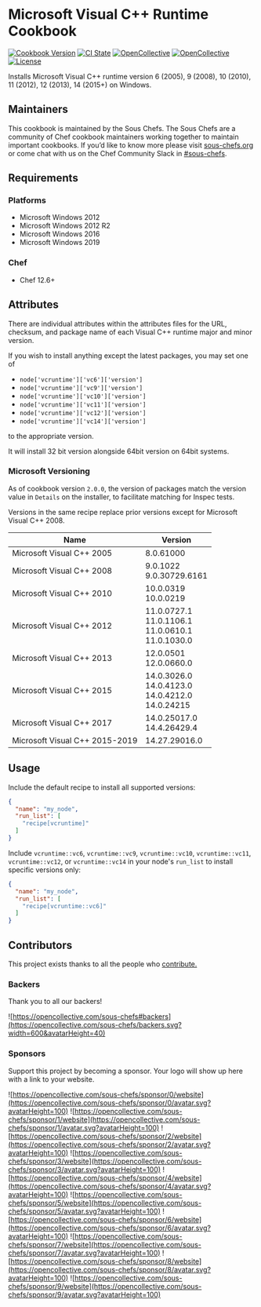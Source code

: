 # Microsoft Visual C++ Runtime Cookbook

[![Cookbook Version](https://img.shields.io/cookbook/v/vcruntime.svg)](https://supermarket.chef.io/cookbooks/vcruntime)
[![CI State](https://github.com/sous-chefs/vcruntime/workflows/ci/badge.svg)](https://github.com/sous-chefs/vcruntime/actions?query=workflow%3Aci)
[![OpenCollective](https://opencollective.com/sous-chefs/backers/badge.svg)](#backers)
[![OpenCollective](https://opencollective.com/sous-chefs/sponsors/badge.svg)](#sponsors)
[![License](https://img.shields.io/badge/License-Apache%202.0-green.svg)](https://opensource.org/licenses/Apache-2.0)

Installs Microsoft Visual C++ runtime version 6 (2005), 9 (2008), 10 (2010), 11 (2012), 12 (2013), 14 (2015+) on Windows.

## Maintainers

This cookbook is maintained by the Sous Chefs. The Sous Chefs are a community of Chef cookbook maintainers working together to maintain important cookbooks. If you’d like to know more please visit [sous-chefs.org](https://sous-chefs.org/) or come chat with us on the Chef Community Slack in [#sous-chefs](https://chefcommunity.slack.com/messages/C2V7B88SF).

## Requirements

### Platforms

- Microsoft Windows 2012
- Microsoft Windows 2012 R2
- Microsoft Windows 2016
- Microsoft Windows 2019

### Chef

- Chef 12.6+

## Attributes

There are individual attributes within the attributes files for the URL, checksum, and package name of each Visual C++ runtime major and minor version.

If you wish to install anything except the latest packages, you may set one of

- `node['vcruntime']['vc6']['version']`
- `node['vcruntime']['vc9']['version']`
- `node['vcruntime']['vc10']['version']`
- `node['vcruntime']['vc11']['version']`
- `node['vcruntime']['vc12']['version']`
- `node['vcruntime']['vc14']['version']`

to the appropriate version.

It will install 32 bit version alongside 64bit version on 64bit systems.

### Microsoft Versioning

As of cookbook version `2.0.0`, the version of packages match the version value in `Details` on the installer, to facilitate matching for Inspec tests.

Versions in the same recipe replace prior versions except for Microsoft Visual C++ 2008.

| Name | Version |
| --- | --- |
| Microsoft Visual C++ 2005 | 8.0.61000 |
| Microsoft Visual C++ 2008 | 9.0.1022<br>9.0.30729.6161 |
| Microsoft Visual C++ 2010 | 10.0.0319<br>10.0.0219 |
| Microsoft Visual C++ 2012 | 11.0.0727.1<br>11.0.1106.1<br>11.0.0610.1<br>11.0.1030.0 |
| Microsoft Visual C++ 2013 | 12.0.0501<br>12.0.0660.0 |
| Microsoft Visual C++ 2015 | 14.0.3026.0<br>14.0.4123.0<br>14.0.4212.0<br>14.0.24215 |
| Microsoft Visual C++ 2017 | 14.0.25017.0<br>14.4.26429.4 |
| Microsoft Visual C++ 2015-2019 | 14.27.29016.0 |

## Usage

Include the default recipe to install all supported versions:

```json
{
  "name": "my_node",
  "run_list": [
    "recipe[vcruntime]"
  ]
}
```

Include `vcruntime::vc6`, `vcruntime::vc9`, `vcruntime::vc10`, `vcruntime::vc11`, `vcruntime::vc12`, or `vcruntime::vc14` in your node's `run_list` to install specific versions only:

```json
{
  "name": "my_node",
  "run_list": [
    "recipe[vcruntime::vc6]"
  ]
}
```

## Contributors

This project exists thanks to all the people who [contribute.](https://opencollective.com/sous-chefs/contributors.svg?width=890&button=false)

### Backers

Thank you to all our backers!

![https://opencollective.com/sous-chefs#backers](https://opencollective.com/sous-chefs/backers.svg?width=600&avatarHeight=40)

### Sponsors

Support this project by becoming a sponsor. Your logo will show up here with a link to your website.

![https://opencollective.com/sous-chefs/sponsor/0/website](https://opencollective.com/sous-chefs/sponsor/0/avatar.svg?avatarHeight=100)
![https://opencollective.com/sous-chefs/sponsor/1/website](https://opencollective.com/sous-chefs/sponsor/1/avatar.svg?avatarHeight=100)
![https://opencollective.com/sous-chefs/sponsor/2/website](https://opencollective.com/sous-chefs/sponsor/2/avatar.svg?avatarHeight=100)
![https://opencollective.com/sous-chefs/sponsor/3/website](https://opencollective.com/sous-chefs/sponsor/3/avatar.svg?avatarHeight=100)
![https://opencollective.com/sous-chefs/sponsor/4/website](https://opencollective.com/sous-chefs/sponsor/4/avatar.svg?avatarHeight=100)
![https://opencollective.com/sous-chefs/sponsor/5/website](https://opencollective.com/sous-chefs/sponsor/5/avatar.svg?avatarHeight=100)
![https://opencollective.com/sous-chefs/sponsor/6/website](https://opencollective.com/sous-chefs/sponsor/6/avatar.svg?avatarHeight=100)
![https://opencollective.com/sous-chefs/sponsor/7/website](https://opencollective.com/sous-chefs/sponsor/7/avatar.svg?avatarHeight=100)
![https://opencollective.com/sous-chefs/sponsor/8/website](https://opencollective.com/sous-chefs/sponsor/8/avatar.svg?avatarHeight=100)
![https://opencollective.com/sous-chefs/sponsor/9/website](https://opencollective.com/sous-chefs/sponsor/9/avatar.svg?avatarHeight=100)
